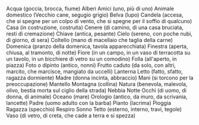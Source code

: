 Acqua (goccia, brocca, fiume)
Alberi
Amici (uno, più di uno)
Animale domestico (Vecchio cane, segugio grigio)
Belva (lupo)
Candela (accesa, che si spegne per un colpo di vento, che si spegne per il soffio di qualcuno)
Casa (in costruzione, costruita)
Cenere (di camino, di una casa bruciata, resti di cremazione) 
Chiave (antica, pesante)
Cielo (sereno, con poche nubi, di giorno, di sera)
Coltello (mano di macellaio che taglia della carne)
Domenica (pranzo della domenica, tavola apparecchiata)
Finestra (aperta, chiusa, al tramonto, di notte) 
Fiore (in un campo, in un vaso di terracotta su un tavolo, in un bicchiere di vetro su un comodino)
Folla (all'aperto, in piazza)
Foto o dipinto (antico, nonni)
Frutto caduto (da solo, con altri, marcito, che marcisce, mangiato da uccelli)
Lanterna
Letto (fatto, sfatto, ragazza dormiente)
Madre (donna incinta, abbraccio)
Mani (si torcono per la preoccupazione)
Mantello
Montagna (collina)
Natura (benevola, malevola, olivo, bestia morta sul ciglio della strada) 
Nebbia
Notte
Occhi (di uomo, di donna, di animale)
Oceano (mare)
Orologio (antico, da muro, da scrivania, lancette)
Padre (uomo adulto con la barba)
Pianto (lacrima)
Pioggia
Ragazza (specchio)
Respiro
Sonno 
Tetto (esterno, interno, travi, tegole)
Vaso (di vetro, di creta, che cade a terra e si spezza)